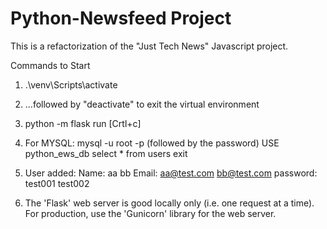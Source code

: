 # Python-Newsfeed Project

This is a refactorization of the "Just Tech News" Javascript project.

Commands to Start 
1) .\venv\Scripts\activate
2) ...followed by "deactivate" to exit the virtual environment
3) python -m flask run
   [Crtl+c]

4) For MYSQL:
    mysql -u root -p (followed by the password)
    USE python_ews_db
    select * from users
    exit

5) User added:
   Name: aa               bb
   Email: aa@test.com     bb@test.com
   password: test001      test002

6) The 'Flask' web server is good locally only (i.e. one request at a time).  For
   production, use the 'Gunicorn' library for the web server.
   
